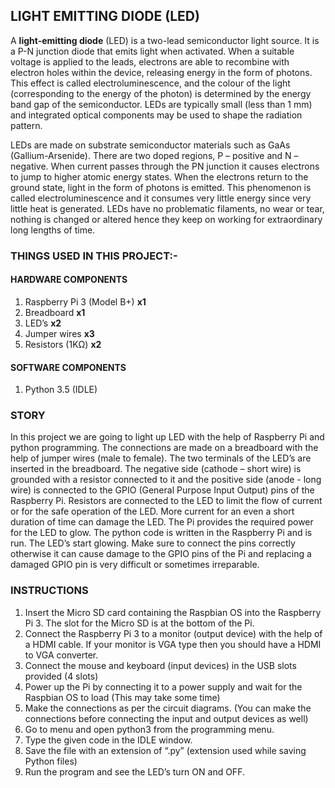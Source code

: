 ## LIGHT EMITTING DIODE (LED)

A **light-emitting diode** (LED) is a two-lead semiconductor light source. It is a P-N junction diode that emits light when activated. When a suitable voltage is applied to the leads, electrons are able to recombine with electron holes within the device, releasing energy in the form of photons. This effect is called electroluminescence, and the colour of the light (corresponding to the energy of the photon) is determined by the energy band gap of the semiconductor. LEDs are typically small (less than 1 mm) and integrated optical components may be used to shape the radiation pattern.

LEDs are made on substrate semiconductor materials such as GaAs (Gallium-Arsenide). There are two doped regions, P – positive and N – negative. When current passes through the PN junction it causes electrons to jump to higher atomic energy states. When the electrons return to the ground state, light in the form of photons is emitted. This phenomenon is called electroluminescence and it consumes very little energy since very little heat is generated. LEDs have no problematic filaments, no wear or tear, nothing is changed or altered hence they keep on working for extraordinary long lengths of time.

### THINGS USED IN THIS PROJECT:-

#### HARDWARE COMPONENTS
1.	Raspberry Pi 3 (Model B+)	**x1**
2.	Breadboard  		        	**x1**
3.	LED’s				              **x2**
4.	Jumper wires		        	**x3**
5.	Resistors (1KΩ)		      	**x2**

#### SOFTWARE COMPONENTS
1.	Python 3.5 (IDLE)

### STORY
In this project we are going to light up LED with the help of Raspberry Pi and python programming. The connections are made on a breadboard with the help of jumper wires (male to female). The two terminals of the LED’s are inserted in the breadboard. The negative side (cathode – short wire) is grounded with a resistor connected to it and the positive side (anode - long wire) is connected to the GPIO (General Purpose Input Output) pins of the Raspberry Pi. Resistors are connected to the LED to limit the flow of current or for the safe operation of the LED. More current for an even a short duration of time can damage the LED. The Pi provides the required power for the LED to glow. The python code is written in the Raspberry Pi and is run. The LED’s start glowing. Make sure to connect the pins correctly otherwise it can cause damage to the GPIO pins of the Pi and replacing a damaged GPIO pin is very difficult or sometimes irreparable. 

### INSTRUCTIONS
1.	Insert the Micro SD card containing the Raspbian OS into the Raspberry Pi 3. The slot for the Micro SD is at the bottom of the Pi.
2.	Connect the Raspberry Pi 3 to a monitor (output device) with the help of a HDMI cable. If your monitor is VGA type then you should have a HDMI to VGA 	converter. 
3.	Connect the mouse and keyboard (input devices) in the USB slots provided (4 slots)
4.	Power up the Pi by connecting it to a power supply and wait for the Raspbian OS to load (This may take some time)
5.	Make the connections as per the circuit diagrams. (You can make the connections before connecting the input and output devices as well)
6.	Go to menu and open python3 from the programming menu.
7.	Type the given code in the IDLE window.
8.	Save the file with an extension of “.py” (extension used while saving Python files)
9.	Run the program and see the LED’s turn ON and OFF.




